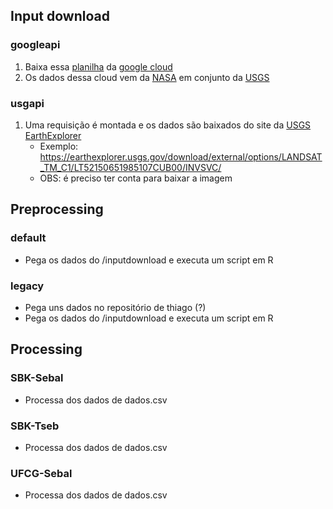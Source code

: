 ## Input download
### googleapi
1. Baixa essa [planilha](https://storage.googleapis.com/gcp-public-data-landsat/index.csv.gz) da [google cloud](https://console.cloud.google.com/storage/browser/gcp-public-data-landsat;tab=objects?_ga=2.201958481.1981055894.1666204687-247717271.1665359034&pli=1&prefix=&forceOnObjectsSortingFiltering=false)
1. Os dados dessa cloud vem da [NASA](https://landsat.gsfc.nasa.gov/) em conjunto da [USGS](https://landsatlook.usgs.gov/explore)

### usgapi
1. Uma requisição é montada e os dados são baixados do site da [USGS EarthExplorer](https://earthexplorer.usgs.gov)
    - Exemplo: https://earthexplorer.usgs.gov/download/external/options/LANDSAT_TM_C1/LT52150651985107CUB00/INVSVC/
    - OBS: é preciso ter conta para baixar a imagem

## Preprocessing
### default
- Pega os dados do /inputdownload e executa um script em R

### legacy
- Pega uns dados no repositório de thiago (?)
- Pega os dados do /inputdownload e executa um script em R


## Processing
### SBK-Sebal
- Processa dos dados de dados.csv

### SBK-Tseb
- Processa dos dados de dados.csv

### UFCG-Sebal
- Processa dos dados de dados.csv
